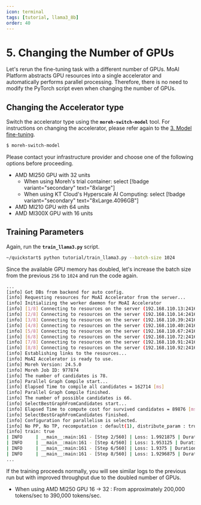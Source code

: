 ```yaml
---
icon: terminal
tags: [tutorial, llama3_8b]
order: 40
---
```


# 5. Changing the Number of GPUs

Let's rerun the fine-tuning task with a different number of GPUs. MoAI Platform abstracts GPU resources into a single accelerator and automatically performs parallel processing. Therefore, there is no need to modify the PyTorch script even when changing the number of GPUs.


## Changing the Accelerator type

Switch the accelerator type using the **`moreh-switch-model`** tool. For instructions on changing the accelerator, please refer again to the [3. Model fine-tuning](3_fine_tuning.md).

```bash
$ moreh-switch-model
```

Please contact your infrastructure provider and choose one of the following options before proceeding.  

- AMD MI250 GPU with 32 units
    - When using Moreh's trial container: select [!badge variant="secondary" text="8xlarge"]
    - When using KT Cloud's Hyperscale AI Computing: select [!badge variant="secondary" text="8xLarge.4096GB"]
- AMD MI210 GPU with 64 units
- AMD MI300X GPU with 16 units


## Training Parameters
Again, run the **`train_llama3.py`** script.

```bash
~/quickstart$ python tutorial/train_llama3.py --batch-size 1024
```

Since the available GPU memory has doubled, let's increase the batch size from the previous `256` to `1024` and run the code again.


```bash
...
[info] Got DBs from backend for auto config.
[info] Requesting resources for MoAI Accelerator from the server...
[info] Initializing the worker daemon for MoAI Accelerator
[info] [1/8] Connecting to resources on the server (192.168.110.13:24164)...
[info] [2/8] Connecting to resources on the server (192.168.110.14:24164)...
[info] [3/8] Connecting to resources on the server (192.168.110.39:24164)...
[info] [4/8] Connecting to resources on the server (192.168.110.40:24164)...
[info] [5/8] Connecting to resources on the server (192.168.110.67:24164)...
[info] [6/8] Connecting to resources on the server (192.168.110.72:24164)...
[info] [7/8] Connecting to resources on the server (192.168.110.91:24164)...
[info] [8/8] Connecting to resources on the server (192.168.110.92:24164)...
[info] Establishing links to the resources...
[info] MoAI Accelerator is ready to use.
[info] Moreh Version: 24.5.0
[info] Moreh Job ID: 977874
[info] The number of candidates is 78.
[info] Parallel Graph Compile start...
[info] Elapsed Time to compile all candidates = 162714 [ms]
[info] Parallel Graph Compile finished.
[info] The number of possible candidates is 66.
[info] SelectBestGraphFromCandidates start...
[info] Elapsed Time to compute cost for survived candidates = 89876 [ms]
[info] SelectBestGraphFromCandidates finished.
[info] Configuration for parallelism is selected.
[info] No PP, No TP, recomputation : default(1), distribute_param : true, distribute_low_prec_param : false
[info] train: true
| INFO     | __main__:main:161 - [Step 2/560] | Loss: 1.9921875 | Duration: 2.26 | Throughput: 232164.69 tokens/sec
| INFO     | __main__:main:161 - [Step 4/560] | Loss: 1.953125 | Duration: 1.24 | Throughput: 423495.10 tokens/sec
| INFO     | __main__:main:161 - [Step 6/560] | Loss: 1.9375 | Duration: 1.28 | Throughput: 409254.19 tokens/sec
| INFO     | __main__:main:161 - [Step 8/560] | Loss: 1.9296875 | Duration: 1.38 | Throughput: 381201.96 tokens/sec
...
```

If the training proceeds normally, you will see similar logs to the previous run but with improved throughput due to the doubled number of GPUs.

- When using AMD MI250 GPU 16 → 32 : From approximately 200,000 tokens/sec to 390,000 tokens/sec.

